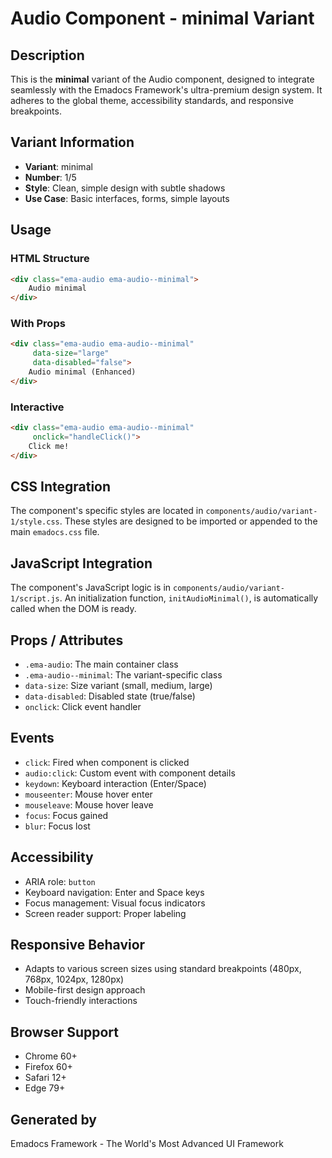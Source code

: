 # Audio Component - minimal Variant

## Description
This is the **minimal** variant of the Audio component, designed to integrate seamlessly with the Emadocs Framework's ultra-premium design system. It adheres to the global theme, accessibility standards, and responsive breakpoints.

## Variant Information
- **Variant**: minimal
- **Number**: 1/5
- **Style**: Clean, simple design with subtle shadows
- **Use Case**: Basic interfaces, forms, simple layouts

## Usage

### HTML Structure
```html
<div class="ema-audio ema-audio--minimal">
    Audio minimal
</div>
```

### With Props
```html
<div class="ema-audio ema-audio--minimal" 
     data-size="large" 
     data-disabled="false">
    Audio minimal (Enhanced)
</div>
```

### Interactive
```html
<div class="ema-audio ema-audio--minimal" 
     onclick="handleClick()">
    Click me!
</div>
```

## CSS Integration
The component's specific styles are located in `components/audio/variant-1/style.css`. These styles are designed to be imported or appended to the main `emadocs.css` file.

## JavaScript Integration
The component's JavaScript logic is in `components/audio/variant-1/script.js`. An initialization function, `initAudioMinimal()`, is automatically called when the DOM is ready.

## Props / Attributes
- `.ema-audio`: The main container class
- `.ema-audio--minimal`: The variant-specific class
- `data-size`: Size variant (small, medium, large)
- `data-disabled`: Disabled state (true/false)
- `onclick`: Click event handler

## Events
- `click`: Fired when component is clicked
- `audio:click`: Custom event with component details
- `keydown`: Keyboard interaction (Enter/Space)
- `mouseenter`: Mouse hover enter
- `mouseleave`: Mouse hover leave
- `focus`: Focus gained
- `blur`: Focus lost

## Accessibility
- ARIA role: `button`
- Keyboard navigation: Enter and Space keys
- Focus management: Visual focus indicators
- Screen reader support: Proper labeling

## Responsive Behavior
- Adapts to various screen sizes using standard breakpoints (480px, 768px, 1024px, 1280px)
- Mobile-first design approach
- Touch-friendly interactions

## Browser Support
- Chrome 60+
- Firefox 60+
- Safari 12+
- Edge 79+

## Generated by
Emadocs Framework - The World's Most Advanced UI Framework
